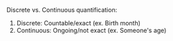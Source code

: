 Discrete vs. Continuous quantification:

  1. Discrete: Countable/exact (ex. Birth month)
  2. Continuous: Ongoing/not exact (ex. Someone's age)

